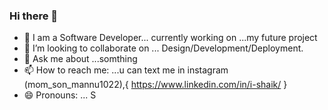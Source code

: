 ### Hi there 👋

- 🔭 I am a Software Developer... currently working on ...my future project 
- 👯 I’m looking to collaborate on ... Design/Development/Deployment. 
- 💬 Ask me about ...somthing 
- 📫 How to reach me: ...u can text me in instagram (mom_son_mannu1022),{ https://www.linkedin.com/in/i-shaik/ }
- 😄 Pronouns: ... S


